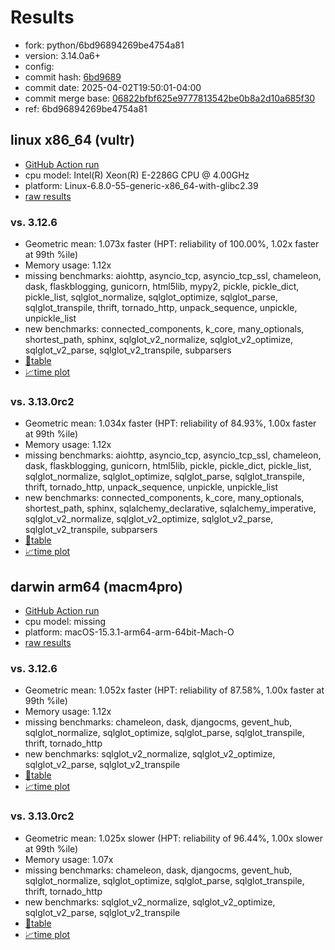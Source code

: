 # Results

- fork: python/6bd96894269be4754a81
- version: 3.14.0a6+
- config: 
- commit hash: [6bd9689](https://github.com/python/cpython/commit/6bd9689)
- commit date: 2025-04-02T19:50:01-04:00
- commit merge base: [06822bfbf625e9777813542be0b8a2d10a685f30](https://github.com/python/cpython/commit/06822bfbf625e9777813542be0b8a2d10a685f30)
- ref: 6bd96894269be4754a81

## linux x86_64 (vultr)

- [GitHub Action run](https://github.com/facebookexperimental/free-threading-benchmarking/actions/runs/14232005958)
- cpu model: Intel(R) Xeon(R) E-2286G CPU @ 4.00GHz
- platform: Linux-6.8.0-55-generic-x86_64-with-glibc2.39
- [raw results](bm-20250402-vultr-x86_64-python-6bd96894269be4754a81-3.14.0a6%2B-6bd9689.json)

### vs. 3.12.6

- Geometric mean: 1.073x faster (HPT: reliability of 100.00%, 1.02x faster at 99th %ile)
- Memory usage: 1.12x
- missing benchmarks: aiohttp, asyncio_tcp, asyncio_tcp_ssl, chameleon, dask, flaskblogging, gunicorn, html5lib, mypy2, pickle, pickle_dict, pickle_list, sqlglot_normalize, sqlglot_optimize, sqlglot_parse, sqlglot_transpile, thrift, tornado_http, unpack_sequence, unpickle, unpickle_list
- new benchmarks: connected_components, k_core, many_optionals, shortest_path, sphinx, sqlglot_v2_normalize, sqlglot_v2_optimize, sqlglot_v2_parse, sqlglot_v2_transpile, subparsers
- [📄table](bm-20250402-vultr-x86_64-python-6bd96894269be4754a81-3.14.0a6%2B-6bd9689-vs-3.12.6.md)
- [📈time plot](bm-20250402-vultr-x86_64-python-6bd96894269be4754a81-3.14.0a6%2B-6bd9689-vs-3.12.6.svg)

### vs. 3.13.0rc2

- Geometric mean: 1.034x faster (HPT: reliability of 84.93%, 1.00x faster at 99th %ile)
- Memory usage: 1.12x
- missing benchmarks: aiohttp, asyncio_tcp, asyncio_tcp_ssl, chameleon, dask, flaskblogging, gunicorn, html5lib, pickle, pickle_dict, pickle_list, sqlglot_normalize, sqlglot_optimize, sqlglot_parse, sqlglot_transpile, thrift, tornado_http, unpack_sequence, unpickle, unpickle_list
- new benchmarks: connected_components, k_core, many_optionals, shortest_path, sphinx, sqlalchemy_declarative, sqlalchemy_imperative, sqlglot_v2_normalize, sqlglot_v2_optimize, sqlglot_v2_parse, sqlglot_v2_transpile, subparsers
- [📄table](bm-20250402-vultr-x86_64-python-6bd96894269be4754a81-3.14.0a6%2B-6bd9689-vs-3.13.0rc2.md)
- [📈time plot](bm-20250402-vultr-x86_64-python-6bd96894269be4754a81-3.14.0a6%2B-6bd9689-vs-3.13.0rc2.svg)

## darwin arm64 (macm4pro)

- [GitHub Action run](https://github.com/facebookexperimental/free-threading-benchmarking/actions/runs/14232219173)
- cpu model: missing
- platform: macOS-15.3.1-arm64-arm-64bit-Mach-O
- [raw results](bm-20250402-macm4pro-arm64-python-6bd96894269be4754a81-3.14.0a6%2B-6bd9689.json)

### vs. 3.12.6

- Geometric mean: 1.052x faster (HPT: reliability of 87.58%, 1.00x faster at 99th %ile)
- Memory usage: 1.12x
- missing benchmarks: chameleon, dask, djangocms, gevent_hub, sqlglot_normalize, sqlglot_optimize, sqlglot_parse, sqlglot_transpile, thrift, tornado_http
- new benchmarks: sqlglot_v2_normalize, sqlglot_v2_optimize, sqlglot_v2_parse, sqlglot_v2_transpile
- [📄table](bm-20250402-macm4pro-arm64-python-6bd96894269be4754a81-3.14.0a6%2B-6bd9689-vs-3.12.6.md)
- [📈time plot](bm-20250402-macm4pro-arm64-python-6bd96894269be4754a81-3.14.0a6%2B-6bd9689-vs-3.12.6.svg)

### vs. 3.13.0rc2

- Geometric mean: 1.025x slower (HPT: reliability of 96.44%, 1.00x slower at 99th %ile)
- Memory usage: 1.07x
- missing benchmarks: chameleon, dask, djangocms, gevent_hub, sqlglot_normalize, sqlglot_optimize, sqlglot_parse, sqlglot_transpile, thrift, tornado_http
- new benchmarks: sqlglot_v2_normalize, sqlglot_v2_optimize, sqlglot_v2_parse, sqlglot_v2_transpile
- [📄table](bm-20250402-macm4pro-arm64-python-6bd96894269be4754a81-3.14.0a6%2B-6bd9689-vs-3.13.0rc2.md)
- [📈time plot](bm-20250402-macm4pro-arm64-python-6bd96894269be4754a81-3.14.0a6%2B-6bd9689-vs-3.13.0rc2.svg)

